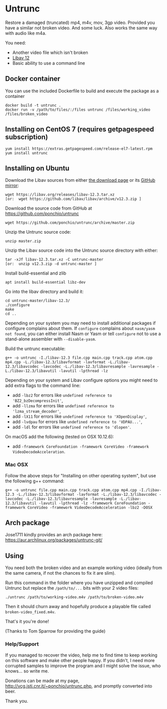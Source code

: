 Untrunc
=======

Restore a damaged (truncated) mp4, m4v, mov, 3gp video. Provided you have a similar not broken video. And some luck. Also works the same way with audio like m4a.

You need:

* Another video file which isn't broken
* [Libav 12](https://libav.org/)
* Basic ability to use a command line

## Docker container

You can use the included Dockerfile to build and execute the package as a container
```
docker build -t untrunc .
docker run -v /path/to/files/:/files untrunc /files/working_video /files/broken_video
```    

## Installing on CentOS 7 (requires getpagespeed subscription)

    yum install https://extras.getpagespeed.com/release-el7-latest.rpm
    yum install untrunc

## Installing on Ubuntu

Download the Libav sources from either [the download page](https://libav.org/download/) or its [GitHub mirror](https://github.com/libav/libav/releases):

    wget https://libav.org/releases/libav-12.3.tar.xz
    [or:  wget https://github.com/libav/libav/archive/v12.3.zip ]

Download the source code from GitHub at https://github.com/ponchio/untrunc

    wget https://github.com/ponchio/untrunc/archive/master.zip

Unzip the Untrunc source code:

    unzip master.zip
    
Unzip the Libav source code into the Untrunc source directory with either:

    tar -xJf libav-12.3.tar.xz -C untrunc-master
    [or:  unzip v12.3.zip -d untrunc-master ]
    
Install build-essential and zlib

    apt install build-essential libz-dev

Go into the libav directory and build it:

    cd untrunc-master/libav-12.3/
    ./configure
    make
    cd ..

Depending on your system you may need to install additional packages if configure complains about them.
If `configure` complains about `nasm/yasm not found`, you can either install Nasm or Yasm or tell `configure` not to use a stand-alone assembler with `--disable-yasm`.

Build the untrunc executable:

    g++ -o untrunc -I./libav-12.3 file.cpp main.cpp track.cpp atom.cpp mp4.cpp -L./libav-12.3/libavformat -lavformat -L./libav-12.3/libavcodec -lavcodec -L./libav-12.3/libavresample -lavresample -L./libav-12.3/libavutil -lavutil -lpthread -lz

Depending on your system and Libav configure options you might need to add extra flags to the command line:
- add `-lbz2`   for errors like `undefined reference to 'BZ2_bzDecompressInit'`,
- add `-llzma`  for errors like `undefined reference to 'lzma_stream_decoder'`,
- add `-lX11`   for errors like `undefined reference to 'XOpenDisplay'`,
- add `-lvdpau` for errors like `undefined reference to 'VDPAU...'`,
- add `-ldl`    for errors like `undefined reference to 'dlopen'`.

On macOS add the following (tested on OSX 10.12.6):
- add `-framework CoreFoundation -framework CoreVideo -framework VideoDecodeAcceleration`.


### Mac OSX

Follow the above steps for "Installing on other operating system", but use the following g++ command:

	g++ -o untrunc file.cpp main.cpp track.cpp atom.cpp mp4.cpp -I./libav-12.3 -L./libav-12.3/libavformat -lavformat -L./libav-12.3/libavcodec -lavcodec -L./libav-12.3/libavresample -lavresample -L./libav-12.3/libavutil -lavutil -lpthread -lz -framework CoreFoundation -framework CoreVideo -framework VideoDecodeAcceleration -lbz2 -DOSX

## Arch package

Jose1711 kindly provides an arch package here: https://aur.archlinux.org/packages/untrunc-git/

## Using

You need both the broken video and an example working video (ideally from the same camera, if not the chances to fix it are slim).

Run this command in the folder where you have unzipped and compiled Untrunc but replace the `/path/to/...` bits with your 2 video files:

    ./untrunc /path/to/working-video.m4v /path/to/broken-video.m4v

Then it should churn away and hopefully produce a playable file called `broken-video_fixed.m4v`.

That's it you're done!

(Thanks to Tom Sparrow for providing the guide)


### Help/Support

If you managed to recover the video, help me to find time to keep working on this software and make other people happy.
If you didn't, I need more corrupted samples to improve the program and I might solve the issue, who knows... so write me.

Donations can be made at my page, http://vcg.isti.cnr.it/~ponchio/untrunc.php, and promptly converted into beer.

Thank you.

